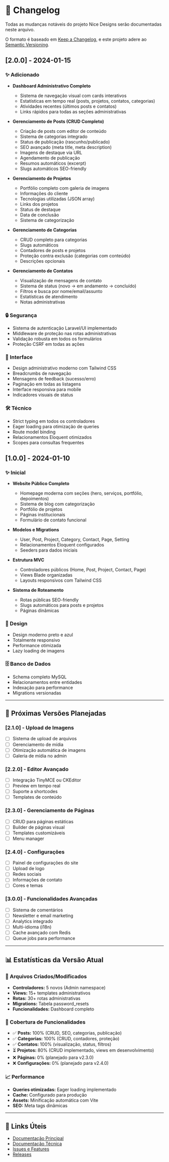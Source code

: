 # 📝 Changelog

Todas as mudanças notáveis do projeto Nice Designs serão documentadas neste arquivo.

O formato é baseado em [Keep a Changelog](https://keepachangelog.com/pt-BR/1.0.0/),
e este projeto adere ao [Semantic Versioning](https://semver.org/spec/v2.0.0.html).

## [2.0.0] - 2024-01-15

### ✨ Adicionado
- **Dashboard Administrativo Completo**
  - Sistema de navegação visual com cards interativos
  - Estatísticas em tempo real (posts, projetos, contatos, categorias)
  - Atividades recentes (últimos posts e contatos)
  - Links rápidos para todas as seções administrativas

- **Gerenciamento de Posts (CRUD Completo)**
  - Criação de posts com editor de conteúdo
  - Sistema de categorias integrado
  - Status de publicação (rascunho/publicado)
  - SEO avançado (meta title, meta description)
  - Imagens de destaque via URL
  - Agendamento de publicação
  - Resumos automáticos (excerpt)
  - Slugs automáticos SEO-friendly

- **Gerenciamento de Projetos**
  - Portfólio completo com galeria de imagens
  - Informações do cliente
  - Tecnologias utilizadas (JSON array)
  - Links dos projetos
  - Status de destaque
  - Data de conclusão
  - Sistema de categorização

- **Gerenciamento de Categorias**
  - CRUD completo para categorias
  - Slugs automáticos
  - Contadores de posts e projetos
  - Proteção contra exclusão (categorias com conteúdo)
  - Descrições opcionais

- **Gerenciamento de Contatos**
  - Visualização de mensagens de contato
  - Sistema de status (novo → em andamento → concluído)
  - Filtros e busca por nome/email/assunto
  - Estatísticas de atendimento
  - Notas administrativas

### 🔒 Segurança
- Sistema de autenticação Laravel/UI implementado
- Middleware de proteção nas rotas administrativas
- Validação robusta em todos os formulários
- Proteção CSRF em todas as ações

### 🎨 Interface
- Design administrativo moderno com Tailwind CSS
- Breadcrumbs de navegação
- Mensagens de feedback (sucesso/erro)
- Paginação em todas as listagens
- Interface responsiva para mobile
- Indicadores visuais de status

### 🛠️ Técnico
- Strict typing em todos os controladores
- Eager loading para otimização de queries
- Route model binding
- Relacionamentos Eloquent otimizados
- Scopes para consultas frequentes

## [1.0.0] - 2024-01-10

### ✨ Inicial
- **Website Público Completo**
  - Homepage moderna com seções (hero, serviços, portfólio, depoimentos)
  - Sistema de blog com categorização
  - Portfólio de projetos
  - Páginas institucionais
  - Formulário de contato funcional

- **Modelos e Migrations**
  - User, Post, Project, Category, Contact, Page, Setting
  - Relacionamentos Eloquent configurados
  - Seeders para dados iniciais

- **Estrutura MVC**
  - Controladores públicos (Home, Post, Project, Contact, Page)
  - Views Blade organizadas
  - Layouts responsivos com Tailwind CSS

- **Sistema de Roteamento**
  - Rotas públicas SEO-friendly
  - Slugs automáticos para posts e projetos
  - Páginas dinâmicas

### 🎨 Design
- Design moderno preto e azul
- Totalmente responsivo
- Performance otimizada
- Lazy loading de imagens

### 🗄️ Banco de Dados
- Schema completo MySQL
- Relacionamentos entre entidades
- Indexação para performance
- Migrations versionadas

---

## 🚀 Próximas Versões Planejadas

### [2.1.0] - Upload de Imagens
- [ ] Sistema de upload de arquivos
- [ ] Gerenciamento de mídia
- [ ] Otimização automática de imagens
- [ ] Galeria de mídia no admin

### [2.2.0] - Editor Avançado
- [ ] Integração TinyMCE ou CKEditor
- [ ] Preview em tempo real
- [ ] Suporte a shortcodes
- [ ] Templates de conteúdo

### [2.3.0] - Gerenciamento de Páginas
- [ ] CRUD para páginas estáticas
- [ ] Builder de páginas visual
- [ ] Templates customizáveis
- [ ] Menu manager

### [2.4.0] - Configurações
- [ ] Painel de configurações do site
- [ ] Upload de logo
- [ ] Redes sociais
- [ ] Informações de contato
- [ ] Cores e temas

### [3.0.0] - Funcionalidades Avançadas
- [ ] Sistema de comentários
- [ ] Newsletter e email marketing
- [ ] Analytics integrado
- [ ] Multi-idioma (i18n)
- [ ] Cache avançado com Redis
- [ ] Queue jobs para performance

---

## 📊 Estatísticas da Versão Atual

### 📁 Arquivos Criados/Modificados
- **Controladores:** 5 novos (Admin namespace)
- **Views:** 15+ templates administrativos
- **Rotas:** 30+ rotas administrativas
- **Migrations:** Tabela password_resets
- **Funcionalidades:** Dashboard completo

### 🎯 Cobertura de Funcionalidades
- ✅ **Posts:** 100% (CRUD, SEO, categorias, publicação)
- ✅ **Categorias:** 100% (CRUD, contadores, proteção)
- ✅ **Contatos:** 100% (visualização, status, filtros)
- ⏳ **Projetos:** 80% (CRUD implementado, views em desenvolvimento)
- ❌ **Páginas:** 0% (planejado para v2.3.0)
- ❌ **Configurações:** 0% (planejado para v2.4.0)

### 📈 Performance
- **Queries otimizadas:** Eager loading implementado
- **Cache:** Configurado para produção
- **Assets:** Minificação automática com Vite
- **SEO:** Meta tags dinâmicas

---

## 🔗 Links Úteis

- [Documentação Principal](README.md)
- [Documentação Técnica](DEVELOPMENT.md)
- [Issues e Features](https://github.com/seu-usuario/nicedesigns/issues)
- [Releases](https://github.com/seu-usuario/nicedesigns/releases) 